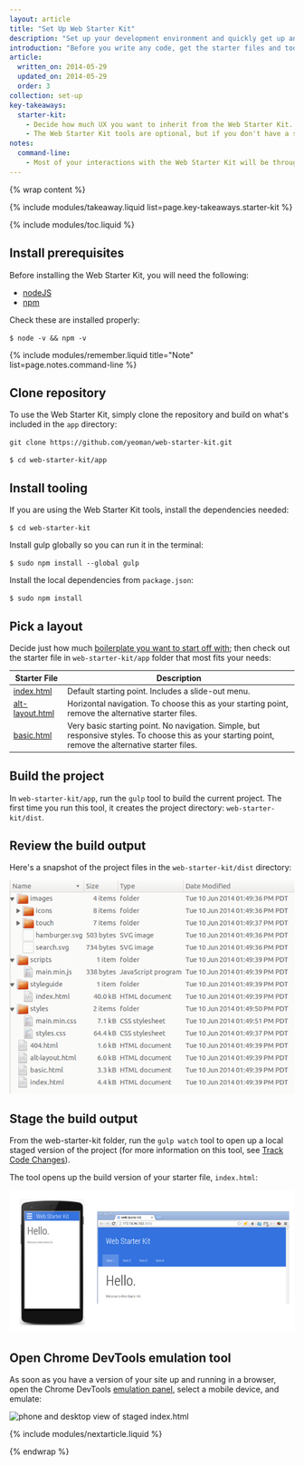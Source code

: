 ```yaml
---
layout: article
title: "Set Up Web Starter Kit"
description: "Set up your development environment and quickly get up and running with the Web Starter Kit."
introduction: "Before you write any code, get the starter files and tools you need to create a responsive and performant site. The Web Starter Kit comes with a responsive boilerplate and a set of tools that let you code and test live changes across devices."
article:
  written_on: 2014-05-29
  updated_on: 2014-05-29
  order: 3
collection: set-up
key-takeaways:
  starter-kit:
    - Decide how much UX you want to inherit from the Web Starter Kit. Do you want a responsive layout or just a very basic boilerplate?
    - The Web Starter Kit tools are optional, but if you don't have a set of workflow tools, use them.
notes:
  command-line:
    - Most of your interactions with the Web Starter Kit will be through the command line. Run commands in the Terminal app if you’re on Mac, your shell in Linux, or <a href="http://www.cygwin.com/">Cygwin if you are on Windows</a>.
---
```

{% wrap content %}

{% include modules/takeaway.liquid list=page.key-takeaways.starter-kit %}

{% include modules/toc.liquid %}

## Install prerequisites

Before installing the Web Starter Kit,
you will need the following:

* <a href="http://nodejs.org/">nodeJS</a>
* <a href="https://www.npmjs.org/">npm</a>

Check these are installed properly:

`$ node -v && npm -v`

{% include modules/remember.liquid title="Note" list=page.notes.command-line %}

## Clone repository

To use the Web Starter Kit,
simply clone the repository and
build on what's included in the `app` directory:

`git clone https://github.com/yeoman/web-starter-kit.git`

`$ cd web-starter-kit/app`

## Install tooling

If you are using the Web Starter Kit tools,
install the dependencies needed:

`$ cd web-starter-kit`

Install gulp globally so you can run it in the terminal:

`$ sudo npm install --global gulp`

Install the local dependencies from `package.json`:

`$ sudo npm install`

## Pick a layout

Decide just how much
<a href="https://developers.google.com/web/fundamentals/tools/workflow_basics.html">boilerplate you want to start off with</a>;
then check out the starter file in `web-starter-kit/app` folder that most fits your needs:

<table class="table-2 tc-heavyright">
  <colgroup>
    <col span="1" />
    <col span="1" />
  </colgroup>
  <thead>
    <tr>
      <th data-th="starterfile">Starter File</th>
      <th data-th="Description">Description</th>
    </tr>
  </thead>
  <tbody>
    <tr>
      <td data-th="starterfile"><a href="">index.html</a></td>
      <td data-th="Description">Default starting point. Includes a slide-out menu.</td>
    </tr>
    <tr>
      <td data-th="starterfile"><a href="">alt-layout.html</a></td>
      <td data-th="Description">Horizontal navigation. To choose this as your starting point, remove the alternative starter files.</td>
    </tr>
    <tr>
      <td data-th="starterfile"><a href="">basic.html</a></td>
      <td data-th="Description">Very basic starting point. No navigation. Simple, but responsive styles. To choose this as your starting point, remove the alternative starter files.</td>
    </tr>
  </tbody>
</table>

## Build the project

In `web-starter-kit/app`, run the `gulp` tool to build the current project.
The first time you run this tool,
it creates the project directory: `web-starter-kit/dist`.

## Review the build output

Here's a snapshot of the project files in the `web-starter-kit/dist` directory:

<img src="imgs/structure.png" class="center" alt="project files in dist directory">

## Stage the build output

From the web-starter-kit folder,
run the `gulp watch` tool to open up a local staged version of the project
(for more information on this tool,
see <a href="https://developers.google.com/web/fundamentals/tools/code_debug.html">Track Code Changes</a>).

The tool opens up the build version of your starter file, `index.html`:

<img src="imgs/index.png" class="center" alt="phone and desktop view of staged index.html">

## Open Chrome DevTools emulation tool

As soon as you have a version of your site up and running in a browser,
open the Chrome DevTools
<a href="https://developer.chrome.com/devtools/docs/mobile-emulation">emulation panel</a>,
select a mobile device, and emulate:

<img src="imgs/emulation.png" class="center" alt="phone and desktop view of staged index.html">

{% include modules/nextarticle.liquid %}

{% endwrap %}
